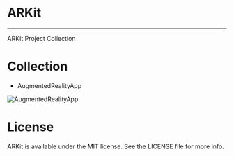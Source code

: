 # ARKit
---

ARKit Project Collection

# Collection

* AugmentedRealityApp

![AugmentedRealityApp](Screenshots/AugmentedRealityApp.png)

# License

ARKit is available under the MIT license. See the LICENSE file for more info.
